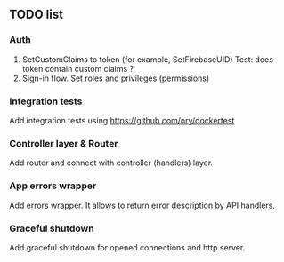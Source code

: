 ## TODO list

### Auth
1. SetCustomClaims to token (for example, SetFirebaseUID)
Test: does token contain custom claims ?
2. Sign-in flow. Set roles and privileges (permissions)

### Integration tests
Add integration tests using https://github.com/ory/dockertest

### Controller layer & Router

Add router and connect with controller (handlers) layer.

### App errors wrapper

Add errors wrapper. It allows to return error description by API handlers.

### Graceful shutdown

Add graceful shutdown for opened connections and http server.